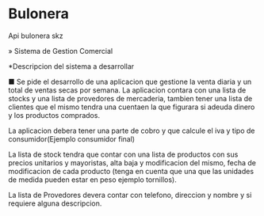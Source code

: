 # Bulonera
Api bulonera skz

» Sistema de Gestion Comercial

*Descripcion del sistema a desarrollar 

■ Se pide el desarrollo de una aplicacion que gestione la venta diaria y un total 
de ventas secas por semana. La aplicacion contara con una lista de stocks y una 
lista de provedores de mercaderia, tambien tener una lista de clientes que el mismo 
tendra una cuentaen la que figurara si adeuda dinero y los productos comprados.

La aplicacion debera tener una parte de cobro y que calcule el iva y tipo de 
consumidor(Ejemplo consumidor final)

La lista de stock tendra que contar con una lista de productos con sus precios 
unitarios y mayoristas, alta baja y modificacion del mismo, fecha de modificacion de cada producto 
(tenga en cuenta que una que las unidades de medida pueden estar en peso ejemplo tornillos).

La lista de Provedores devera contar con telefono, direccion y nombre y si requiere 
alguna descripcion.




  
